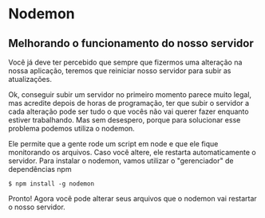 # Nodemon

## Melhorando o funcionamento do nosso servidor

Você já deve ter percebido que sempre que fizermos uma alteração na nossa aplicação, teremos que reiniciar nosso servidor para subir as atualizações. 

Ok, conseguir subir um servidor no primeiro momento parece muito legal, mas acredite depois de horas de programação, ter que subir o servidor a cada alteração pode ser tudo o que vocês não vai querer fazer enquanto estiver trabalhando. Mas sem desespero, porque para solucionar esse problema podemos utiliza o nodemon.

Ele permite que a gente rode um script em node e que ele fique monitorando os arquivos. Caso você altere, ele restarta automaticamente o servidor. Para instalar o nodemon, vamos utilizar o "gerenciador" de dependências npm 

```
$ npm install -g nodemon
```

Pronto! Agora você pode alterar seus arquivos que o nodemon vai restartar o nosso servidor.




